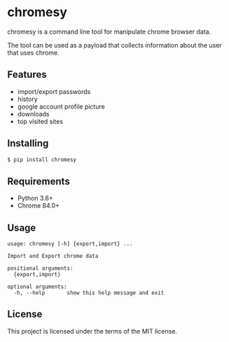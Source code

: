 # chromesy
chromesy is a command line tool for manipulate chrome browser data.

The tool can be used as a payload that collects information about the user that uses chrome. 

## Features
- import/export passwords
- history
- google account profile picture
- downloads
- top visited sites

## Installing
```bash
$ pip install chromesy
```

## Requirements
- Python 3.6+
- Chrome 84.0+

## Usage
```
usage: chromesy [-h] {export,import} ...

Import and Export chrome data

positional arguments:
  {export,import}

optional arguments:
  -h, --help       show this help message and exit
```

## License
This project is licensed under the terms of the MIT license.
